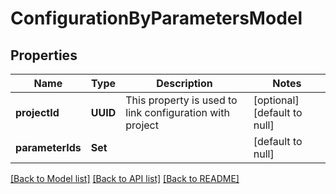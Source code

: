 # ConfigurationByParametersModel
## Properties

| Name | Type | Description | Notes |
|------------ | ------------- | ------------- | -------------|
| **projectId** | **UUID** | This property is used to link configuration with project | [optional] [default to null] |
| **parameterIds** | **Set** |  | [default to null] |

[[Back to Model list]](../README.md#documentation-for-models) [[Back to API list]](../README.md#documentation-for-api-endpoints) [[Back to README]](../README.md)

